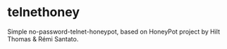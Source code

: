telnethoney
===========

Simple no-password-telnet-honeypot, based on HoneyPot project by Hilt Thomas &amp; Rémi Santato.
